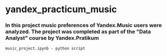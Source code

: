 # yandex_practicum_music
### In this project music preferences of Yandex.Music users were analyzed. The project was completed as part of the "Data Analyst" course by  Yandex.Pratikum
```
music_project.ipynb - python script 
```


